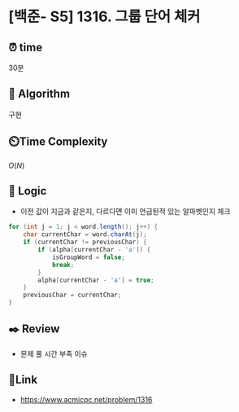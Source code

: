 
# [백준- S5] 1316. 그룹 단어 체커

## ⏰  **time**
30분

## :pushpin: **Algorithm**
구현

## ⏲️**Time Complexity**
$O(N)$

## :round_pushpin: **Logic**

- 이전 값이 지금과 같은지, 다르다면 이미 언급된적 있는 알파벳인지 체크

```java
for (int j = 1; j < word.length(); j++) {
	char currentChar = word.charAt(j);
	if (currentChar != previousChar) {
		if (alpha[currentChar - 'a']) {
			isGroupWord = false;
			break;
		}
		alpha[currentChar - 'a'] = true;
	}
	previousChar = currentChar;
}
```

## :black_nib: **Review**
- 문제 풀 시간 부족 이슈


## 📡**Link**
- https://www.acmicpc.net/problem/1316


